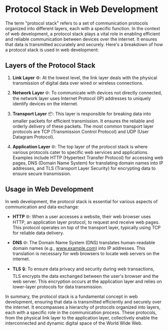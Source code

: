 # Protocol Stack in Web Development

The term "protocol stack" refers to a set of communication protocols organized into different layers, each with a specific function. In the context of web development, a protocol stack plays a vital role in enabling efficient and reliable communication between devices over the internet. It ensures that data is transmitted accurately and securely. Here's a breakdown of how a protocol stack is used in web development:

## Layers of the Protocol Stack

1. **Link Layer** ⚙️: At the lowest level, the link layer deals with the physical transmission of digital data over wired or wireless connections.

2. **Network Layer** 🌐: To communicate with devices not directly connected, the network layer uses Internet Protocol (IP) addresses to uniquely identify devices on the internet.

3. **Transport Layer** 📦: This layer is responsible for breaking data into smaller packets for efficient transmission. It ensures the reliable and orderly delivery of these packets. The most common transport layer protocols are TCP (Transmission Control Protocol) and UDP (User Datagram Protocol).

4. **Application Layer** 🌐: The top layer of the protocol stack is where various protocols cater to specific web services and applications. Examples include HTTP (Hypertext Transfer Protocol) for accessing web pages, DNS (Domain Name System) for translating domain names into IP addresses, and TLS (Transport Layer Security) for encrypting data to ensure secure transmission.

## Usage in Web Development

In web development, the protocol stack is essential for various aspects of communication and data exchange:

- **HTTP** 🌐: When a user accesses a website, their web browser uses HTTP, an application layer protocol, to request and receive web pages. This protocol operates on top of the transport layer, typically using TCP for reliable data delivery.

- **DNS** 🌐: The Domain Name System (DNS) translates human-readable domain names (e.g., www.example.com) into IP addresses. This translation is necessary for web browsers to locate web servers on the internet.

- **TLS** 🔒: To ensure data privacy and security during web transactions, TLS encrypts the data exchanged between the user's browser and the web server. This encryption occurs at the application layer and relies on lower-layer protocols for data transmission.

In summary, the protocol stack is a fundamental concept in web development, ensuring that data is transmitted efficiently and securely over the internet. It encompasses a hierarchy of protocols organized into layers, each with a specific role in the communication process. These protocols, from the physical link layer to the application layer, collectively enable the interconnected and dynamic digital space of the World Wide Web.

